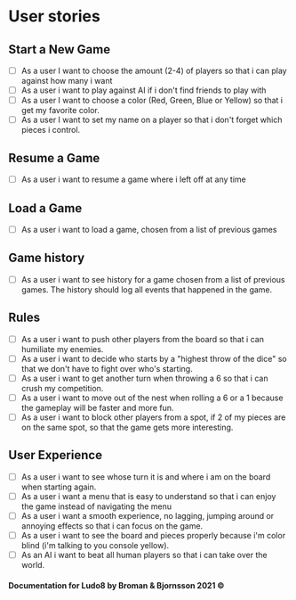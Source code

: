 # User stories

## Start a New Game
- [ ] As a user I want to choose the amount (2-4) of players so that i can play against how many i want
- [ ] As a user i want to play against AI if i don't find friends to play with
- [ ] As a user I want to choose a color (Red, Green, Blue or Yellow) so that i get my favorite color.
- [ ] As a user I want to set my name on a player so that i don't forget which pieces i control.
 
## Resume a Game
- [ ] As a user i want to resume a game where i left off at any time 

## Load a Game
- [ ] As a user i want to load a game, chosen from a list of previous games

## Game history
- [ ] As a user i want to see history for a game chosen from a list of previous games. The history should log all events that happened in the game.

## Rules
- [ ] As a user i want to push other players from the board so that i can humiliate my enemies.
- [ ] As a user i want to decide who starts by a "highest throw of the dice" so that we don't have to fight over who's starting. 
- [ ] As a user i want to get another turn when throwing a 6 so that i can crush my competition.
- [ ] As a user i want to move out of the nest when rolling a 6 or a 1 because the gameplay will be faster and more fun.
- [ ] As a user i want to block other players from a spot, if 2 of my pieces are on the same spot, so that the game gets more interesting.

## User Experience
- [ ] As a user i want to see whose turn it is and where i am on the board when starting again.
- [ ] As a user i want a menu that is easy to understand so that i can enjoy the game instead of navigating the menu
- [ ] As a user i want a smooth experience, no lagging, jumping around or annoying effects so that i can focus on the game.
- [ ] As a user i want to see the board and pieces properly because i'm color blind (i'm talking to you console yellow).
- [ ] As an AI i want to beat all human players so that i can take over the world. 

#### Documentation for Ludo8 by Broman & Bjornsson 2021 ©
